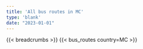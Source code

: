 ```yaml
---
title: 'All bus routes in MC'
type: 'blank'
date: "2023-01-01"
---
```


{{< breadcrumbs >}}
{{< bus_routes country=MC >}}
